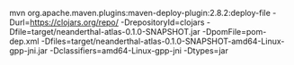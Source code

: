  mvn org.apache.maven.plugins:maven-deploy-plugin:2.8.2:deploy-file -Durl=https://clojars.org/repo/ -DrepositoryId=clojars -Dfile=target/neanderthal-atlas-0.1.0-SNAPSHOT.jar -DpomFile=pom-dep.xml -Dfiles=target/neanderthal-atlas-0.1.0-SNAPSHOT-amd64-Linux-gpp-jni.jar -Dclassifiers=amd64-Linux-gpp-jni -Dtypes=jar
